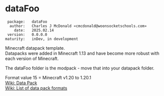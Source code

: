 # dataFoo

     package:   dataFoo
      author:   Charles J McDonald «cmcdonald@woonsocketschools.com»
        date:   2025.02.14
     version:   0.0.0.0
    maturity:   inDev, in development

Minecraft datapack template. \
Datapacks were added in Minecraft 1.13 and have become more robust with each version of Minecraft.

The dataFoo folder is the modpack - move that into your datapack folder.

Format value 15 = Minecraft v1.20 to 1.20.1 \
[Wiki: Data Pack](https://minecraft.wiki/w/Data_pack) \
[Wiki: List of data pack formats](https://minecraft.wiki/w/Pack_format#List_of_data_pack_formats)